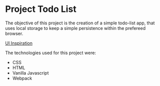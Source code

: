 # Project Todo List

The objective of this project is the creation of a simple todo-list app, that uses local storage to keep a simple persistence within the prefereed browser. 

[UI Inspiration](https://www.behance.net/gallery/98607067/ToDo-List-Card/modules/569240765?log_shim_removal=1)

The technologies used for this project were:
- CSS
- HTML
- Vanilla Javascript
- Webpack